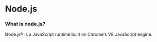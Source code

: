 # Node.js

### What is node.js?
Node.js® is a JavaScript runtime built on Chrome's V8 JavaScript engine.

